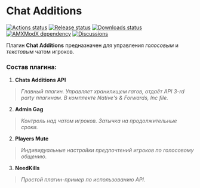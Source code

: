 # Chat Additions
[![Actions status](https://img.shields.io/github/workflow/status/wopox1337/ChatsAdditions_AMXX/Build/master)](https://github.com/wopox1337/ChatsAdditions_AMXX/actions)
[![Release status](https://img.shields.io/github/v/release/wopox1337/ChatsAdditions_AMXX?include_prereleases)](https://github.com/wopox1337/ChatsAdditions_AMXX/releases)
[![Downloads status](https://img.shields.io/github/downloads/wopox1337/ChatsAdditions_AMXX/total)](https://github.com/wopox1337/ChatsAdditions_AMXX/releases)
[![AMXModX dependency](https://img.shields.io/badge/AMXModX-%3E%3D1.9.0-blue)](https://www.amxmodx.org/downloads-new.php)
[![Discussions](https://img.shields.io/badge/discussions-on%20github-informational)](https://github.com/wopox1337/ChatsAdditions_AMXX/discussions)
</br>

Плагин **Chat Additions** предназначен для управления *голосовым* и *текстовым* чатом игроков. 

### Состав плагина:
 1. **Chats Additions API**
> *Главный плагин. Управляет хранилищем гагов, отдаёт API 3-rd party плагинам. В комплекте Native's & Forwards, Inc file.*
 2. **Admin Gag**
> *Контроль над чатом игроков. Затычка на продолжительные сроки.*
 2. **Players Mute**
> *Индивидуальные настройки предпочтений игроков по голосовому общению.*
 3. **NeedKills**
> *Простой плагин-пример по использованию API.*
